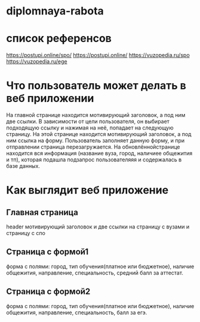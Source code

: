 # diplomnaya-rabota
# список референсов
https://postupi.online/spo/
https://postupi.online/
https://vuzopedia.ru/spo
https://vuzopedia.ru/ege
# Что пользователь может делать в веб приложении
На главной странице находится мотивирующий заголовок, а под ним две ссылки. В зависимости от цели пользователя, он выбирает подходящую ссылку и нажимая на неё, попадает на следующую страницу. На этой странице находится мотивирующий заголовок, а под ним ссылка на форму. Пользователь заполняет данную форму, и при отправлении страница перезагружается. На обновлённойстранице находится вся информация (название вуза, город, наличиее общежития и тп), которая подашла подзапрос пользователяяя и содержалась в базе данных.
# Как выглядит веб приложение
## Главная страница
header мотивирующий заголовок и две ссылки на страницу с вузами и страницу с спо
## Страница с формой1
форма с полями: город, тип обучения(платное или бюджетное), наличие общежития, направление, специальность, средний балл за аттестат.
## Страница с формой2
форма с полями: город, тип обучения(платное или бюджетное), наличие общежития, направление, специальность, балл за егэ.
